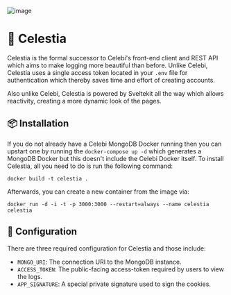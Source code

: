 ![image](https://user-images.githubusercontent.com/69381903/163691703-020f241f-50d8-474b-94e2-b368ba64504f.png)
# 🌇 Celestia
Celestia is the formal successor to Celebi's front-end client and REST API which aims to make logging more beautiful than before. Unlike Celebi, Celestia uses a single access token located in your `.env` file for authentication which thereby saves time and effort of creating accounts.

Also unlike Celebi, Celestia is powered by Sveltekit all the way which allows reactivity, creating a more dynamic look of the pages.

## 📦 Installation
If you do not already have a Celebi MongoDB Docker running then you can upstart one by running the `docker-compose up -d` which generates a MongoDB Docker but this doesn't include the Celebi Docker itself. To install Celestia, all you need to do is run the following command:
```shell
docker build -t celestia .
```

Afterwards, you can create a new container from the image via:
```shell
docker run -d -i -t -p 3000:3000 --restart=always --name celestia celestia
```

## 📓 Configuration
There are three required configuration for Celestia and those include:
- `MONGO_URI`: The connection URI to the MongoDB instance.
- `ACCESS_TOKEN`: The public-facing access-token required by users to view the logs.
- `APP_SIGNATURE`: A special private signature used to sign the cookies.
